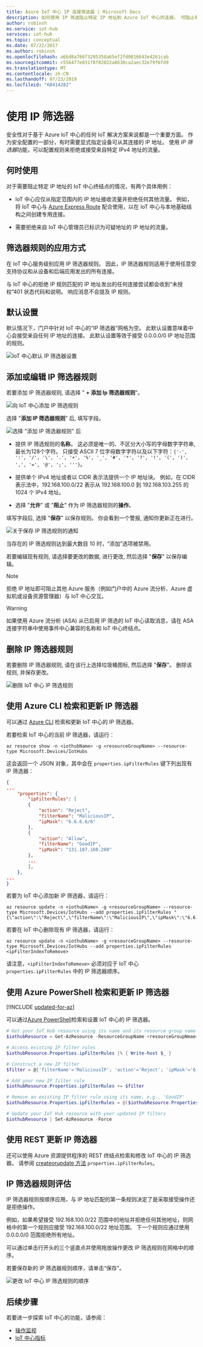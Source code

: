 ```yaml
---
title: Azure IoT 中心 IP 连接筛选器 | Microsoft Docs
description: 如何使用 IP 筛选阻止特定 IP 地址到 Azure IoT 中心的连接。 可阻止来自单独 IP 地址或 IP 地址范围的连接。
author: robinsh
ms.service: iot-hub
services: iot-hub
ms.topic: conceptual
ms.date: 07/22/2017
ms.author: robinsh
ms.openlocfilehash: a6bd8a766f3205358a65ef2fd0816643e4261cab
ms.sourcegitcommit: c556477e031f8f82022a8638ca2aec32e79f6fd9
ms.translationtype: MT
ms.contentlocale: zh-CN
ms.lasthandoff: 07/23/2019
ms.locfileid: "68414282"
---
```

# <a name="use-ip-filters"></a>使用 IP 筛选器

安全性对于基于 Azure IoT 中心的任何 IoT 解决方案来说都是一个重要方面。 作为安全配置的一部分，有时需要显式指定设备可从其连接的 IP 地址。 使用 *IP 筛选器*功能，可以配置规则来拒绝或接受来自特定 IPv4 地址的流量。

## <a name="when-to-use"></a>何时使用

对于需要阻止特定 IP 地址的 IoT 中心终结点的情况，有两个具体用例：

* IoT 中心应仅从指定范围内的 IP 地址接收流量并拒绝任何其他流量。 例如，将 IoT 中心与 [Azure Express Route](https://azure.microsoft.com/documentation/articles/expressroute-faqs/#supported-services) 配合使用，以在 IoT 中心与本地基础结构之间创建专用连接。

* 需要拒绝来自 IoT 中心管理员已标识为可疑地址的 IP 地址的流量。

## <a name="how-filter-rules-are-applied"></a>筛选器规则的应用方式

在 IoT 中心服务级别应用 IP 筛选器规则。 因此，IP 筛选器规则适用于使用任意受支持协议和从设备和后端应用发出的所有连接。

与 IoT 中心的拒绝 IP 规则匹配的 IP 地址发出的任何连接尝试都会收到“未授权”401 状态代码和说明。 响应消息不会提及 IP 规则。

## <a name="default-setting"></a>默认设置

默认情况下，门户中针对 IoT 中心的“IP 筛选器”网格为空。 此默认设置意味着中心会接受来自任何 IP 地址的连接。 此默认设置等效于接受 0.0.0.0/0 IP 地址范围的规则。

![IoT 中心默认 IP 筛选器设置](./media/iot-hub-ip-filtering/ip-filter-default.png)

## <a name="add-or-edit-an-ip-filter-rule"></a>添加或编辑 IP 筛选器规则

若要添加 IP 筛选器规则, 请选择 " **+ 添加 Ip 筛选器规则**"。

![向 IoT 中心添加 IP 筛选规则](./media/iot-hub-ip-filtering/ip-filter-add-rule.png)

选择 "**添加 IP 筛选器规则**" 后, 填写字段。

![选择 "添加 IP 筛选器规则" 后](./media/iot-hub-ip-filtering/ip-filter-after-selecting-add.png)

* 提供 IP 筛选规则的**名称**。 这必须是唯一的、不区分大小写的字母数字字符串, 最长为128个字符。 只接受 ASCII 7 位字母数字字符以及以下字符：`{'-', ':', '/', '\', '.', '+', '%', '_', '#', '*', '?', '!', '(', ')', ',', '=', '@', ';', '''}`。

* 提供单个 IPv4 地址或者以 CIDR 表示法提供一个 IP 地址块。 例如，在 CIDR 表示法中，192.168.100.0/22 表示从 192.168.100.0 到 192.168.103.255 的 1024 个 IPv4 地址。

* 选择 "**允许**" 或 "**阻止**" 作为 IP 筛选器规则的**操作**。

填写字段后, 选择 "**保存**" 以保存规则。 你会看到一个警报, 通知你更新正在进行。

![关于保存 IP 筛选规则的通知](./media/iot-hub-ip-filtering/ip-filter-save-new-rule.png)

当存在的 IP 筛选规则达到最大数目 10 时，“添加”选项被禁用。

若要编辑现有规则, 请选择要更改的数据, 进行更改, 然后选择 "**保存**" 以保存编辑。

> [!NOTE]
> 拒绝 IP 地址即可阻止其他 Azure 服务（例如门户中的 Azure 流分析、Azure 虚拟机或设备资源管理器）与 IoT 中心交互。

> [!WARNING]
> 如果使用 Azure 流分析 (ASA) 从已启用 IP 筛选的 IoT 中心读取消息，请在 ASA 连接字符串中使用事件中心兼容的名称和 IoT 中心终结点。

## <a name="delete-an-ip-filter-rule"></a>删除 IP 筛选器规则

若要删除 IP 筛选器规则, 请在该行上选择垃圾桶图标, 然后选择 "**保存**"。 删除该规则, 并保存更改。

![删除 IoT 中心 IP 筛选规则](./media/iot-hub-ip-filtering/ip-filter-delete-rule.png)

## <a name="retrieve-and-update-ip-filters-using-azure-cli"></a>使用 Azure CLI 检索和更新 IP 筛选器

可以通过 [Azure CLI](https://docs.microsoft.com/cli/azure/?view=azure-cli-latest) 检索和更新 IoT 中心的 IP 筛选器。

若要检索 IoT 中心的当前 IP 筛选器，请运行：

```azurecli-interactive
az resource show -n <iothubName> -g <resourceGroupName> --resource-type Microsoft.Devices/IotHubs
```

这会返回一个 JSON 对象，其中会在 `properties.ipFilterRules` 键下列出现有 IP 筛选器：

```json
{
...
    "properties": {
        "ipFilterRules": [
        {
            "action": "Reject",
            "filterName": "MaliciousIP",
            "ipMask": "6.6.6.6/6"
        },
        {
            "action": "Allow",
            "filterName": "GoodIP",
            "ipMask": "131.107.160.200"
        },
        ...
        ],
    },
...
}
```

若要为 IoT 中心添加新 IP 筛选器，请运行：

```azurecli-interactive
az resource update -n <iothubName> -g <resourceGroupName> --resource-type Microsoft.Devices/IotHubs --add properties.ipFilterRules "{\"action\":\"Reject\",\"filterName\":\"MaliciousIP\",\"ipMask\":\"6.6.6.6/6\"}"
```

若要在 IoT 中心删除现有 IP 筛选器，请运行：

```azurecli-interactive
az resource update -n <iothubName> -g <resourceGroupName> --resource-type Microsoft.Devices/IotHubs --add properties.ipFilterRules <ipFilterIndexToRemove>
```

请注意，`<ipFilterIndexToRemove>` 必须对应于 IoT 中心 `properties.ipFilterRules` 中的 IP 筛选器顺序。

## <a name="retrieve-and-update-ip-filters-using-azure-powershell"></a>使用 Azure PowerShell 检索和更新 IP 筛选器

[!INCLUDE [updated-for-az](../../includes/updated-for-az.md)]

可以通过[Azure PowerShell](/powershell/azure/overview)检索和设置 IoT 中心的 IP 筛选器。

```powershell
# Get your IoT Hub resource using its name and its resource group name
$iothubResource = Get-AzResource -ResourceGroupName <resourceGroupNmae> -ResourceName <iotHubName> -ExpandProperties

# Access existing IP filter rules
$iothubResource.Properties.ipFilterRules |% { Write-host $_ }

# Construct a new IP filter
$filter = @{'filterName'='MaliciousIP'; 'action'='Reject'; 'ipMask'='6.6.6.6/6'}

# Add your new IP filter rule
$iothubResource.Properties.ipFilterRules += $filter

# Remove an existing IP filter rule using its name, e.g., 'GoodIP'
$iothubResource.Properties.ipFilterRules = @($iothubResource.Properties.ipFilterRules | Where 'filterName' -ne 'GoodIP')

# Update your IoT Hub resource with your updated IP filters
$iothubResource | Set-AzResource -Force
```

## <a name="update-ip-filter-rules-using-rest"></a>使用 REST 更新 IP 筛选器

还可以使用 Azure 资源提供程序的 REST 终结点检索和修改 IoT 中心的 IP 筛选器。 请参阅 [createorupdate 方法](https://docs.microsoft.com/rest/api/iothub/iothubresource/createorupdate) `properties.ipFilterRules`。

## <a name="ip-filter-rule-evaluation"></a>IP 筛选器规则评估

IP 筛选器规则按顺序应用，与 IP 地址匹配的第一条规则决定了是采取接受操作还是拒绝操作。

例如，如果希望接受 192.168.100.0/22 范围中的地址并拒绝任何其他地址，则网格中的第一个规则应接受 192.168.100.0/22 地址范围。 下一个规则应通过使用 0.0.0.0/0 范围拒绝所有地址。

可以通过单击行开头的三个竖直点并使用拖放操作更改 IP 筛选规则在网格中的顺序。

若要保存新的 IP 筛选器规则顺序，请单击“保存”。

![更改 IoT 中心 IP 筛选规则的顺序](./media/iot-hub-ip-filtering/ip-filter-rule-order.png)

## <a name="next-steps"></a>后续步骤

若要进一步探索 IoT 中心的功能，请参阅：

* [操作监视](iot-hub-operations-monitoring.md)
* [IoT 中心指标](iot-hub-metrics.md)
